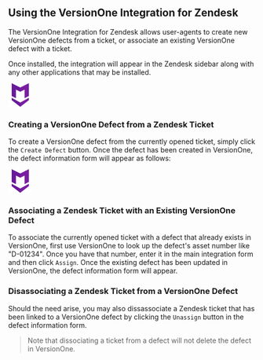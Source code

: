 ## Using the VersionOne Integration for Zendesk ##

The VersionOne Integration for Zendesk allows user-agents to create new VersionOne defects from a ticket, or associate an existing VersionOne defect with a ticket.

Once installed, the integration will appear in the Zendesk sidebar along with any other applications that may be installed.

![alt text](https://github.com/adam-p/markdown-here/raw/master/src/common/images/icon48.png)

### Creating a VersionOne Defect from a Zendesk Ticket ###

To create a VersionOne defect from the currently opened ticket, simply click the `Create Defect` button. Once the defect has been created in VersionOne, the defect information form will appear as follows:

![alt text](https://github.com/adam-p/markdown-here/raw/master/src/common/images/icon48.png)

### Associating a Zendesk Ticket with an Existing VersionOne Defect ###

To associate the currently opened ticket with a defect that already exists in VersionOne, first use VersionOne to look up the defect's asset number like "D-01234". Once you have that number, enter it in the main integration form and then click `Assign`. Once the existing defect has been updated in VersionOne, the defect information form will appear.

### Disassociating a Zendesk Ticket from a VersionOne Defect ###

Should the need arise, you may also dissassociate a Zendesk ticket that has been linked to a VersionOne defect by clicking the `Unassign` button in the defect information form.

> Note that dissociating a ticket from a defect will not delete the defect in VersionOne.

